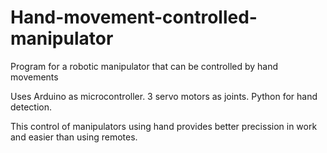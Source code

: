 # Hand-movement-controlled-manipulator
Program for a robotic manipulator that can be controlled by hand movements

Uses Arduino as microcontroller. 3 servo motors as joints. Python for hand detection.

This control of manipulators using hand provides better precission in work and easier than using remotes.
